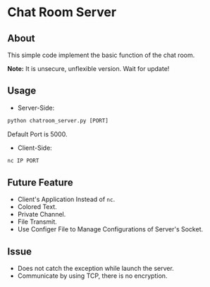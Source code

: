 # Chat Room Server

## About
This simple code implement the basic function of the chat room. 

**Note:** It is unsecure, unflexible version. Wait for update!

## Usage

* Server-Side:
```python
python chatroom_server.py [PORT]
```
Default Port is 5000.

* Client-Side:
```bash
nc IP PORT
```

## Future Feature
* Client's Application Instead of `nc`.
* Colored Text.
* Private Channel.
* File Transmit.
* Use Configer File to Manage Configurations of Server's Socket.

## Issue
* Does not catch the exception while launch the server.
* Communicate by using TCP, there is no encryption.

